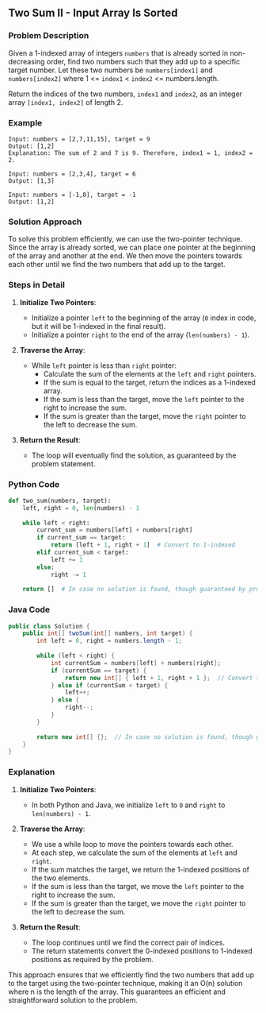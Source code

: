 ## Two Sum II - Input Array Is Sorted

### Problem Description
Given a 1-indexed array of integers `numbers` that is already sorted in non-decreasing order, find two numbers such that they add up to a specific target number. Let these two numbers be `numbers[index1]` and `numbers[index2]` where 1 <= `index1` < `index2` <= numbers.length.

Return the indices of the two numbers, `index1` and `index2`, as an integer array `[index1, index2]` of length 2.

### Example
```
Input: numbers = [2,7,11,15], target = 9
Output: [1,2]
Explanation: The sum of 2 and 7 is 9. Therefore, index1 = 1, index2 = 2.
```
```
Input: numbers = [2,3,4], target = 6
Output: [1,3]
```
```
Input: numbers = [-1,0], target = -1
Output: [1,2]
```

### Solution Approach
To solve this problem efficiently, we can use the two-pointer technique. Since the array is already sorted, we can place one pointer at the beginning of the array and another at the end. We then move the pointers towards each other until we find the two numbers that add up to the target.

### Steps in Detail

1. **Initialize Two Pointers**:
   - Initialize a pointer `left` to the beginning of the array (`0` index in code, but it will be 1-indexed in the final result).
   - Initialize a pointer `right` to the end of the array (`len(numbers) - 1`).

2. **Traverse the Array**:
   - While `left` pointer is less than `right` pointer:
     - Calculate the sum of the elements at the `left` and `right` pointers.
     - If the sum is equal to the target, return the indices as a 1-indexed array.
     - If the sum is less than the target, move the `left` pointer to the right to increase the sum.
     - If the sum is greater than the target, move the `right` pointer to the left to decrease the sum.

3. **Return the Result**:
   - The loop will eventually find the solution, as guaranteed by the problem statement.

### Python Code
```python
def two_sum(numbers, target):
    left, right = 0, len(numbers) - 1
    
    while left < right:
        current_sum = numbers[left] + numbers[right]
        if current_sum == target:
            return [left + 1, right + 1]  # Convert to 1-indexed
        elif current_sum < target:
            left += 1
        else:
            right -= 1
    
    return []  # In case no solution is found, though guaranteed by problem statement
```

### Java Code
```java
public class Solution {
    public int[] twoSum(int[] numbers, int target) {
        int left = 0, right = numbers.length - 1;
        
        while (left < right) {
            int currentSum = numbers[left] + numbers[right];
            if (currentSum == target) {
                return new int[] { left + 1, right + 1 };  // Convert to 1-indexed
            } else if (currentSum < target) {
                left++;
            } else {
                right--;
            }
        }
        
        return new int[] {};  // In case no solution is found, though guaranteed by problem statement
    }
}
```

### Explanation

1. **Initialize Two Pointers**:
   - In both Python and Java, we initialize `left` to `0` and `right` to `len(numbers) - 1`.

2. **Traverse the Array**:
   - We use a while loop to move the pointers towards each other.
   - At each step, we calculate the sum of the elements at `left` and `right`.
   - If the sum matches the target, we return the 1-indexed positions of the two elements.
   - If the sum is less than the target, we move the `left` pointer to the right to increase the sum.
   - If the sum is greater than the target, we move the `right` pointer to the left to decrease the sum.

3. **Return the Result**:
   - The loop continues until we find the correct pair of indices.
   - The return statements convert the 0-indexed positions to 1-indexed positions as required by the problem.

This approach ensures that we efficiently find the two numbers that add up to the target using the two-pointer technique, making it an O(n) solution where n is the length of the array. This guarantees an efficient and straightforward solution to the problem.